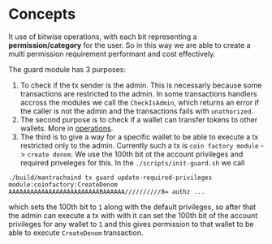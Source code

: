 <!-- order: 1 -->

# Concepts

It use of bitwise operations, with each bit representing a **permission/category** for the user. So in this way we are able to create a multi permission requirement performant and cost effectively.

The guard module has 3 purposes:

1. To check if the tx sender is the admin. This is necessarly because some transactions are restricted to the admin. In some transactions handlers accross the modules we call the `CheckIsAdmin`, which returns an error if the caller is not the admin and the transactions fails with `unathorized`.
2. The second purpose is to check if a wallet can transfer tokens to other wallets. More in [operations](03_operation.md).
3. The third is to give a way for a specific wallet to be able to execute a tx restricted only to the admin. Currently such a tx is `coin factory module` -> `create denom`. We use the 100th bit ot the account privileges and required priveleges for this. In the `./scripts/init-guard.sh` we call
```
./build/mantrachaind tx guard update-required-privileges module:coinfactory:CreateDenom AAAAAAAAAAAAAAAAAAAAAAAAABAAAAAA//////////8= authz ...
```
which sets the 100th bit to `1` along with the default privileges, so after that the admin can execute a tx with with it can set the 100th bit of the account privileges for any wallet to `1` and this gives permission to that wallet to be able to execute `CreateDenom` transaction.
